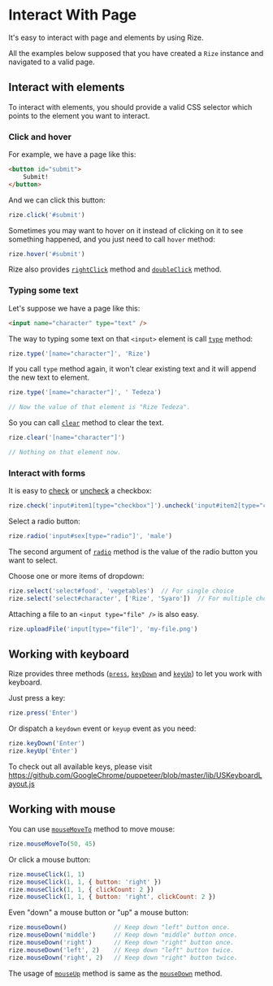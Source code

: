 # Interact With Page

It's easy to interact with page and elements by using Rize. 

All the examples below supposed that you have created a `Rize` instance and navigated to a valid page.

## Interact with elements

To interact with elements, you should provide a valid CSS selector which points to the element you want to interact.

### Click and hover

For example, we have a page like this:

```html
<button id="submit">
    Submit!
</button>
```

And we can click this button:

```javascript
rize.click('#submit')
```

Sometimes you may want to hover on it instead of clicking on it to see something happened, and you just need to call `hover` method:

```javascript
rize.hover('#submit')
```

Rize also provides [`rightClick`](https://rize.js.org/api/classes/_index_.rize.html#rightclick) method and [`doubleClick`](https://rize.js.org/api/classes/_index_.rize.html#doubleclick) method.

### Typing some text

Let's suppose we have a page like this:

```html
<input name="character" type="text" />
```

The way to typing some text on that `<input>` element is call [`type`](https://rize.js.org/api/classes/_index_.rize.html#type) method:

```javascript
rize.type('[name="character"]', 'Rize')
```

If you call `type` method again, it won't clear existing text and it will append the new text to element.

```javascript
rize.type('[name="character"]', ' Tedeza')

// Now the value of that element is "Rize Tedeza".
```

So you can call [`clear`](https://rize.js.org/api/classes/_index_.rize.html#clear) method to clear the text.

```javascript
rize.clear('[name="character"]')

// Nothing on that element now.
```

### Interact with forms

It is easy to [check](https://rize.js.org/api/classes/_index_.rize.html#check) or [uncheck](https://rize.js.org/api/classes/_index_.rize.html#uncheck) a checkbox:

```javascript
rize.check('input#item1[type="checkbox"]').uncheck('input#item2[type="checkbox"]')
```

Select a radio button:

```javascript
rize.radio('input#sex[type="radio"]', 'male')
```

The second argument of [`radio`](https://rize.js.org/api/classes/_index_.rize.html#radio) method is the value of the radio button you want to select.

Choose one or more items of dropdown:

```javascript
rize.select('select#food', 'vegetables')  // For single choice
rize.select('select#character', ['Rize', 'Syaro'])  // For multiple choices
```

Attaching a file to an `<input type="file" />` is also easy.

```javascript
rize.uploadFile('input[type="file"]', 'my-file.png')
```



## Working with keyboard

Rize provides three methods ([`press`](https://rize.js.org/api/classes/_index_.rize.html#press), [`keyDown`](https://rize.js.org/api/classes/_index_.rize.html#keydown) and [`keyUp`](https://rize.js.org/api/classes/_index_.rize.html#keyup)) to let you work with keyboard.

Just press a key:

```javascript
rize.press('Enter')
```

Or dispatch a `keydown` event or `keyup` event as you need:

```javascript
rize.keyDown('Enter')
rize.keyUp('Enter')
```

To check out all available keys, please visit https://github.com/GoogleChrome/puppeteer/blob/master/lib/USKeyboardLayout.js

## Working with mouse

You can use [`mouseMoveTo`](https://rize.js.org/api/classes/_index_.rize.html#mousemoveto) method to move mouse:

```javascript
rize.mouseMoveTo(50, 45)
```

Or click a mouse button:

```javascript
rize.mouseClick(1, 1)
rize.mouseClick(1, 1, { button: 'right' })
rize.mouseClick(1, 1, { clickCount: 2 })
rize.mouseClick(1, 1, { button: 'right', clickCount: 2 })
```

Even "down" a mouse button or "up" a mouse button:

```javascript
rize.mouseDown()             // Keep down "left" button once.
rize.mouseDown('middle')     // Keep down "middle" button once.
rize.mouseDown('right')      // Keep down "right" button once.
rize.mouseDown('left', 2)    // Keep down "left" button twice.
rize.mouseDown('right', 2)   // Keep down "right" button twice.
```

The usage of [`mouseUp`](https://rize.js.org/api/classes/_index_.rize.html#mouseup) method is same as the [`mouseDown`](https://rize.js.org/api/classes/_index_.rize.html#mousedown) method.